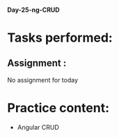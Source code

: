 #### Day-25-ng-CRUD
# Tasks performed:

## Assignment :
No assignment for today


# Practice content:
- Angular CRUD
